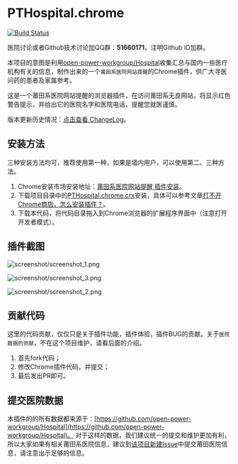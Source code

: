 # PTHospital.chrome

[![Build Status](https://travis-ci.org/hustcc/PTHospital.chrome.svg?branch=master)](https://travis-ci.org/hustcc/PTHospital.chrome)

医院讨论或者Github技术讨论加QQ群：**51660171**，注明Github ID加群。

本项目的意图是利用[open-power-workgroup/Hospital](https://github.com/open-power-workgroup/Hospital)收集汇总与国内一些医疗机构有关的信息，制作出来的一个`莆田系医院网站提醒`的Chrome插件，供广大寻医问药的患者及家属参考。

这是一个莆田系医院网站提醒的浏览器插件，在访问莆田系无良网站，将显示红色警告提示，并给出它的医院名字和医院电话，提醒您就医谨慎。

版本更新历史情况：[点击查看 ChangeLog](ChangeLog.md)。

## 安装方法

三种安装方法均可，推荐使用第一种，如果是墙内用户，可以使用第二、三种方法。

1. Chrome安装市场安装地址：[莆田系医院网站提醒 插件安装](https://chrome.google.com/webstore/detail/%E8%8E%86%E7%94%B0%E7%B3%BB%E5%8C%BB%E9%99%A2%E7%BD%91%E7%AB%99%E6%8F%90%E9%86%92/pihadmdiehanenijehoohjnpiaofmmng)。
2. 下载项目目录中的[PTHospital.chrome.crx](PTHospital.chrome.crx)安装，具体可以参考文章[打不开Chrome商店，怎么安装插件？](http://50vip.com/article/77)。
3. 下载本代码，将代码目录拖入到Chrome浏览器的扩展程序界面中（注意打开开发者模式）。


## 插件截图

![screenshot/screenshot_1.png](screenshot/screenshot_1.png)

![screenshot/screenshot_3.png](screenshot/screenshot_3.png)

![screenshot/screenshot_2.png](screenshot/screenshot_2.png)


## 贡献代码

这里的代码贡献，仅仅只是关于插件功能，插件体验，插件BUG的贡献。关于`医院数据的贡献`，不在这个项目维护，请看后面的介绍。

1. 首先fork代码；
2. 修改Chrome插件代码，并提交；
3. 最后发出PR即可。


## 提交医院数据

本插件的的所有数据都来源于：[https://github.com/open-power-workgroup/Hospital](https://github.com/open-power-workgroup/Hospital)。
对于这样的数据，我们建议统一的提交和维护更加有利，所以大家如果有相关莆田系医院信息，建议到[该项目新建Issue](https://github.com/open-power-workgroup/Hospital/issues/new)中提交莆田医院信息，请注意出示足够的信息。
